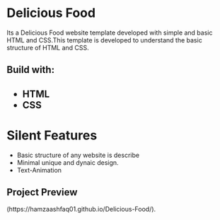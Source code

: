 <h1>Delicious Food</h2>
<p>Its a Delicious Food website template developed with simple and basic HTML and CSS.This template is developed to understand the basic structure of HTML and CSS.</p>
<h2>Build with:<h2>
<ul>
  <li>HTML</li>
  <li>CSS</li>
</ul>
<h1>Silent Features</h2>
  <ul>
    <li>Basic structure of any website is describe</li>
    <li>Minimal unique and dynaic design.</li>
    <li>Text-Animation</li>
  </ul>
  <h2>Project Preview</h2>
(https://hamzaashfaq01.github.io/Delicious-Food/).
